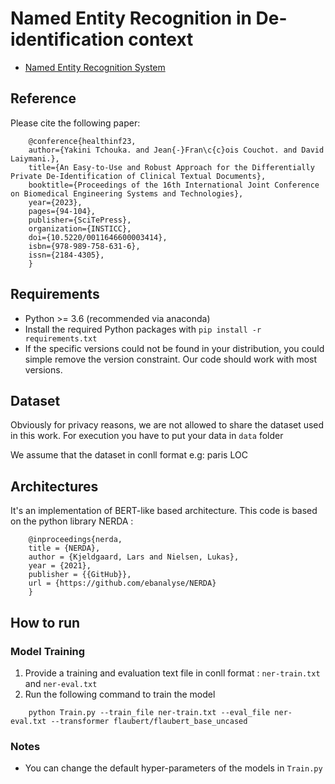 # Named Entity Recognition in De-identification context
- [Named Entity Recognition System](https://www.scitepress.org/AffiliationsProfile.aspx?Org=GF8fm9Pz1/t4nCksDBuZSAev55k9kp2r6cj9ox63seJ01X5Vb84wVmxj5/W4g5/p2hmNPfBolRCcLXCUAeMgHA==&t=1)


## Reference
Please cite the following paper:
```
    @conference{healthinf23,
    author={Yakini Tchouka. and Jean{-}Fran\c{c}ois Couchot. and David Laiymani.},
    title={An Easy-to-Use and Robust Approach for the Differentially Private De-Identification of Clinical Textual Documents},
    booktitle={Proceedings of the 16th International Joint Conference on Biomedical Engineering Systems and Technologies},
    year={2023},
    pages={94-104},
    publisher={SciTePress},
    organization={INSTICC},
    doi={10.5220/0011646600003414},
    isbn={978-989-758-631-6},
    issn={2184-4305},
    }
```


## Requirements
* Python >= 3.6 (recommended via anaconda)
* Install the required Python packages with `pip install -r requirements.txt`
* If the specific versions could not be found in your distribution, you could simple remove the version constraint. Our code should work with most versions.

## Dataset
Obviously for privacy reasons, we are not allowed to share the dataset used in this work. For execution you have to put your data in `data` folder

We assume that the dataset in conll format
e.g: paris LOC

## Architectures
It's an implementation of BERT-like based architecture.
This code is based on the python library NERDA :
```
    @inproceedings{nerda,
    title = {NERDA},
    author = {Kjeldgaard, Lars and Nielsen, Lukas},
    year = {2021},
    publisher = {{GitHub}},
    url = {https://github.com/ebanalyse/NERDA}
    }

```
## How to run

### Model Training
1. Provide a training and evaluation text file in conll format : `ner-train.txt` and `ner-eval.txt`
2. Run the following command to train the model 

```
    python Train.py --train_file ner-train.txt --eval_file ner-eval.txt --transformer flaubert/flaubert_base_uncased
```

### Notes
- You can change the default hyper-parameters of the models in `Train.py` 
